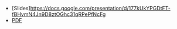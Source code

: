 * [Slides]https://docs.google.com/presentation/d/177kUkYPGDtFT-fBHvmN4Jn9D8ztOGhc31qRPePfNcFg
* [PDF](2021-10-11--PromCon-NAt_in_person-Opening.pdf)

